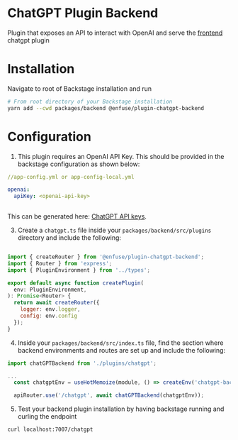 # ChatGPT Plugin Backend

Plugin that exposes an API to interact with OpenAI and serve the [frontend](https://github.com/enfuse/backstage-chatgpt-plugin) chatgpt plugin


# Installation
Navigate to root of Backstage installation and run
```sh
# From root directory of your Backstage installation
yarn add --cwd packages/backend @enfuse/plugin-chatgpt-backend
```

# Configuration
1. This plugin requires an OpenAI API Key. This should be provided in the backstage configuration as shown below:

```yml
//app-config.yml or app-config-local.yml

openai:
  apiKey: <openai-api-key>
  
```
This can be generated here: [ChatGPT API keys](https://platform.openai.com/account/api-keys).

3. Create a `chatgpt.ts` file inside your `packages/backend/src/plugins` directory and include the following:


``` js

import { createRouter } from '@enfuse/plugin-chatgpt-backend';
import { Router } from 'express';
import { PluginEnvironment } from '../types';

export default async function createPlugin(
  env: PluginEnvironment,
): Promise<Router> {
  return await createRouter({
    logger: env.logger,
    config: env.config
  });
}
```

4. Inside your `packages/backend/src/index.ts` file, find the section where backend environments and routes are set up and include the following:

``` js
import chatGPTBackend from './plugins/chatgpt';

...
  const chatgptEnv = useHotMemoize(module, () => createEnv('chatgpt-backend'));

  apiRouter.use('/chatgpt', await chatGPTBackend(chatgptEnv));

```

5. Test your backend plugin installation by having backstage running and curling the endpoint

``` bash
curl localhost:7007/chatgpt
```

